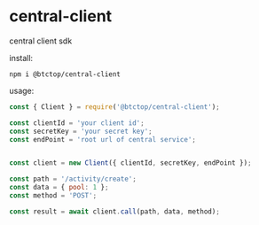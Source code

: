 central-client
=====================

central client sdk

install: 

```shell script
npm i @btctop/central-client
```

usage:

```javascript
const { Client } = require('@btctop/central-client');

const clientId = 'your client id';
const secretKey = 'your secret key';
const endPoint = 'root url of central service';


const client = new Client({ clientId, secretKey, endPoint });

const path = '/activity/create';
const data = { pool: 1 };
const method = 'POST';

const result = await client.call(path, data, method);
```
